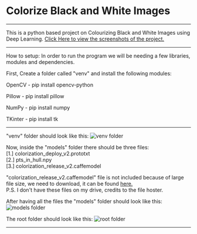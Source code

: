 # Colorize Black and White Images
*****
This is a python based project on Colourizing Black and White Images using Deep Learning. 
[Click Here to view the screenshots of the project.](https://github.com/iamyuvraj/Colorize-Black-White-Images/blob/main/Screenshots.md)
*****

How to setup:
In order to run the program we will be needing a few libraries, modules and dependencies.

First, Create a folder called "venv" and install the following modules:

OpenCV - pip install opencv-python

Pillow - pip install pillow

NumPy - pip install numpy

TKinter - pip install tk

*****

"venv" folder should look like this:
![venv folder](ref_images/image2.png "Venv Folder Contents")

Now, inside the "models" folder there should be three files:<br>
[1.] colorization_deploy_v2.prototxt<br>
[2.] pts_in_hull.npy<br>
[3.] colorization_release_v2.caffemodel<br>

"colorization_release_v2.caffemodel" file is not included because of large file size, we need to download, it can be found [here.](https://drive.google.com/drive/folders/1FaDajjtAsntF_Sw5gqF0WyakviA5l8-a)<br>
P.S. I don't have these files on my drive, credits to the file hoster.

After having all the files the "models" folder should look like this:
![models folder](ref_images/image1.png "3 Models Files")

 The root folder should look like this:
![root folder](ref_images/image3.png "Root Folder with all Files")

***********************************************************************
